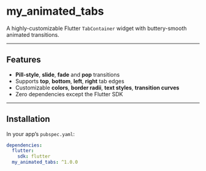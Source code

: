 # my_animated_tabs

A highly-customizable Flutter `TabContainer` widget with buttery-smooth animated transitions.

---

## Features

- **Pill-style**, **slide**, **fade** and **pop** transitions
- Supports **top**, **bottom**, **left**, **right** tab edges
- Customizable **colors**, **border radii**, **text styles**, **transition curves**
- Zero dependencies except the Flutter SDK

---

## Installation

In your app’s `pubspec.yaml`:

```yaml
dependencies:
  flutter:
    sdk: flutter
  my_animated_tabs: ^1.0.0
